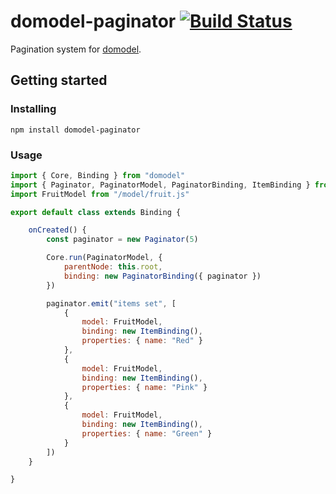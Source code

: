 # domodel-paginator [![Build Status](https://travis-ci.com/thoughtsunificator/domodel-paginator.svg?branch=master)](https://travis-ci.com/thoughtsunificator/domodel-paginator)

Pagination system for [domodel](https://github.com/thoughtsunificator/domodel).

## Getting started

### Installing

``npm install domodel-paginator``

### Usage

```javascript
import { Core, Binding } from "domodel"
import { Paginator, PaginatorModel, PaginatorBinding, ItemBinding } from "domodel-paginator"
import FruitModel from "/model/fruit.js"

export default class extends Binding {

	onCreated() {
		const paginator = new Paginator(5)

		Core.run(PaginatorModel, {
			parentNode: this.root,
			binding: new PaginatorBinding({ paginator })
		})

		paginator.emit("items set", [
			{
				model: FruitModel,
				binding: new ItemBinding(),
				properties: { name: "Red" }
			},
			{
				model: FruitModel,
				binding: new ItemBinding(),
				properties: { name: "Pink" }
			},
			{
				model: FruitModel,
				binding: new ItemBinding(),
				properties: { name: "Green" }
			}
		])
	}

}
```
